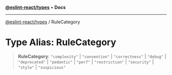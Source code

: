[**@eslint-react/types**](../README.md) • **Docs**

***

[@eslint-react/types](../README.md) / RuleCategory

# Type Alias: RuleCategory

> **RuleCategory**: `"complexity"` \| `"convention"` \| `"correctness"` \| `"debug"` \| `"deprecated"` \| `"pedantic"` \| `"perf"` \| `"restriction"` \| `"security"` \| `"style"` \| `"suspicious"`

